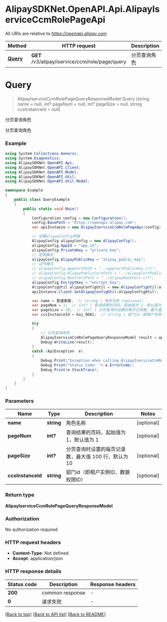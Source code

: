 # AlipaySDKNet.OpenAPI.Api.AlipayIserviceCcmRolePageApi

All URIs are relative to *https://openapi.alipay.com*

Method | HTTP request | Description
------------- | ------------- | -------------
[**Query**](AlipayIserviceCcmRolePageApi.md#query) | **GET** /v3/alipay/iservice/ccm/role/page/query | 分页查询角色


<a name="query"></a>
# **Query**
> AlipayIserviceCcmRolePageQueryResponseModel Query (string name = null, int? pageNum = null, int? pageSize = null, string ccsInstanceId = null)

分页查询角色

分页查询角色

### Example
```csharp
using System.Collections.Generic;
using System.Diagnostics;
using AlipaySDKNet.OpenAPI.Api;
using AlipaySDKNet.OpenAPI.Client;
using AlipaySDKNet.OpenAPI.Model;
using AlipaySDKNet.OpenAPI.Util;
using AlipaySDKNet.OpenAPI.Util.Model;

namespace Example
{
    public class QueryExample
    {
        public static void Main()
        {
            Configuration config = new Configuration();
            config.BasePath = "https://openapi.alipay.com";
            var apiInstance = new AlipayIserviceCcmRolePageApi(config);

            // 设置alipayConfig参数
            AlipayConfig alipayConfig = new AlipayConfig();
            alipayConfig.AppId = "app_id";
            alipayConfig.PrivateKey = "private_key";
            // 密钥模式
            alipayConfig.AlipayPublicKey = "alipay_public_key";
            // 证书模式
            // alipayConfig.AppCertPath = "../appCertPublicKey.crt";
            // alipayConfig.AlipayPublicCertPath = "../alipayCertPublicKey_RSA2.crt";
            // alipayConfig.RootCertPath = "../alipayRootCert.crt";
            alipayConfig.EncryptKey = "encrypt_key";
            AlipayConfigUtil alipayConfigUtil = new AlipayConfigUtil(alipayConfig);
            apiInstance.Client.SetAlipayConfigUtil(alipayConfigUtil);

            var name = 普通客服;  // string | 角色名称 (optional) 
            var pageNum = 1;  // int? | 查询结果的页码，起始值为 1，默认值为 1 (optional) 
            var pageSize = 10;  // int? | 分页查询时设置的每页记录数，最大值 100 行，默认为 10 (optional) 
            var ccsInstanceId = kaj_9DA1;  // string | 部门id（即租户实例ID、数据权限ID） (optional) 

            try
            {
                // 分页查询角色
                AlipayIserviceCcmRolePageQueryResponseModel result = apiInstance.Query(name, pageNum, pageSize, ccsInstanceId);
                Debug.WriteLine(result);
            }
            catch (ApiException  e)
            {
                Debug.Print("Exception when calling AlipayIserviceCcmRolePageApi.Query: " + e.Message );
                Debug.Print("Status Code: "+ e.ErrorCode);
                Debug.Print(e.StackTrace);
            }
        }
    }
}
```

### Parameters

Name | Type | Description  | Notes
------------- | ------------- | ------------- | -------------
 **name** | **string**| 角色名称 | [optional] 
 **pageNum** | **int?**| 查询结果的页码，起始值为 1，默认值为 1 | [optional] 
 **pageSize** | **int?**| 分页查询时设置的每页记录数，最大值 100 行，默认为 10 | [optional] 
 **ccsInstanceId** | **string**| 部门id（即租户实例ID、数据权限ID） | [optional] 

### Return type

**AlipayIserviceCcmRolePageQueryResponseModel**

### Authorization

No authorization required

### HTTP request headers

 - **Content-Type**: Not defined
 - **Accept**: application/json


### HTTP response details
| Status code | Description | Response headers |
|-------------|-------------|------------------|
| **200** | common response |  -  |
| **0** | 请求失败 |  -  |

[[Back to top]](#) [[Back to API list]](../README.md#documentation-for-api-endpoints) [[Back to README]](../README.md)

